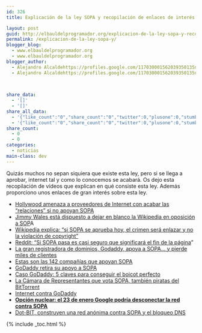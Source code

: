 ```yaml
---
id: 326
title: Explicación de la ley SOPA y recopilación de enlaces de interés

layout: post
guid: http://elbauldelprogramador.org/explicacion-de-la-ley-sopa-y-recopilacion-de-enlaces-de-interes/
permalink: /explicacion-de-la-ley-sopa-y/
blogger_blog:
  - www.elbauldelprogramador.org
  - www.elbauldelprogramador.org
blogger_author:
  - Alejandro Alcaldehttps://profiles.google.com/117030001562039350135noreply@blogger.com
  - Alejandro Alcaldehttps://profiles.google.com/117030001562039350135noreply@blogger.com

  
  
share_data:
  - '[]'
  - '[]'
share_all_data:
  - '{"like_count":"0","share_count":"0","twitter":0,"plusone":0,"stumble":0,"pinit":0,"count":0,"time":1333551742}'
  - '{"like_count":"0","share_count":"0","twitter":0,"plusone":0,"stumble":0,"pinit":0,"count":0,"time":1333551742}'
share_count:
  - 0
  - 0
categories:
  - noticias
main-class: dev
---
```

Quizás muchos no sepan siquiera que existe esta ley, pero si se llega a aprobar, internet tal y como lo conocemos se acabará. Os dejo esta recopilación de vídeos que explican en qué consiste esta ley. Además proporciono unos enlaces de gran interés sobre esta ley.

<div style="text-align:center;">
  </p> 
  
  <p>
  </p>
  
  <p>
  </p>
</div>

  * <a target="_blank" href="http://alt1040.com/2011/11/hollywood-amenaza-a-proveedores-de-internet-con-acabar-las-relaciones-si-no-apoyan-sopa">Hollywood amenaza a proveedores de Internet con acabar las “relaciones” si no apoyan SOPA</a>
  * <a target="_blank" href="http://alt1040.com/2011/12/jimmy-wales-esta-dispuesto-a-dejar-en-blanco-la-wikipedia-en-oposicion-a-sopa">Jimmy Wales está dispuesto a dejar en blanco la Wikipedia en oposición a SOP</a>A
  * <a target="_blank" href="http://alt1040.com/2011/12/wikipedia-explica-si-sopa-se-acaba-aprobando-hoy-el-crimen-sera-enlazar-y-no-la-violacion-de-copyright">Wikipedia explica: “si SOPA se aprueba hoy, el crimen será enlazar y no la violación de copyright”</a>
  * <a target="_blank" href="http://alt1040.com/2011/12/reddit-si-sopa-pasa-es-casi-seguro-que-significara-el-fin-de-la-pagina">Reddit: “Si SOPA pasa es casi seguro que significará el fin de la página</a>”
  * <a target="_blank" href="http://alt1040.com/2011/12/la-gran-registradora-de-dominios-godaddy-apoya-a-sopa-y-pierde-miles-de-clientes">La gran registradora de dominios, Godaddy, apoya a SOPA… y pierde miles de clientes</a>
  * <a target="_blank" href="http://alt1040.com/2011/12/estas-son-las-142-companias-que-apoyan-sopa">Estas son las 142 compañías que apoyan SOPA</a>
  * <a target="_blank" href="http://alt1040.com/2011/12/godaddy-retira-su-apoyo-a-sopa">GoDaddy retira su apoyo a SOPA</a>
  * <a target="_blank" href="http://alt1040.com/2011/12/caso-godaddy-5-claves-para-conseguir-el-boicot-perfecto">Caso GoDaddy: 5 claves para conseguir el boicot perfecto</a>
  * <a target="_blank" href="http://alt1040.com/2011/12/la-camara-de-representantes-que-vota-sopa-tambien-piratas-del-bittorrent">La Cámara de Representantes que vota SOPA, también piratas del BitTorrent</a>
  * <a target="_blank" href="http://alt1040.com/2011/12/internet-contra-godaddy">Internet contra GoDaddy</a>
  * <a target="_blank" href="http://alt1040.com/2012/01/opcion-nuclear-el-23-de-enero-google-podria-desconectar-la-red-contra-sopa"><b>Opción nuclear: el 23 de enero Google podría desconectar la red contra SOPA</b></a>
  * <a target="_blank" href="http://alt1040.com/2011/11/dot-bit-proyecto-de-internet-anonima-contra-sopa-y-el-bloqueo-dns">Dot-BIT, construyen una red anónima contra SOPA y el bloqueo DNS</a>



{% include _toc.html %}
